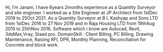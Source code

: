  Hi, I’m Janani,
 I have 6years 2months experience as a Quantity Surveyor and site engineer.
 I worked as a Site Engineer at JP Architect from 1stDec 2019 to 25Oct 2021.
 As a Quantity Surveyor at B L Kashyap and Sons LTD from 1stDec 2016 to 27 Nov 2019 and in Raja Housing LTD from 19thAug 2015 to 25thNov 2016.
 Software which i know are Autocad, Revit, 3dsMax,Vray, Staad pro.
 DomainSkill : Client Billing, PC Billing, Drawing Maintenance, Raising RFI, DPR, Monthly Planning, Reconciliation for Concrete and block work.
 
